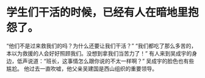 # 学生们干活的时候，已经有人在暗地里抱怨了。
“他们不是过来救我们的吗？为什么还要让我们干活？”
“我们都吃了那么多苦的，本以为救援的人会好好照顾我们。没想到拿我们当苦力了！”
有人来到吴成宇的身边，低声说道：“班长，这事情怎么跟你说的不太一样啊？”
吴成宇的脸色也有些尴尬。
他过去一直吹嘘，他父亲吴建国是西山组织的重要领导。

